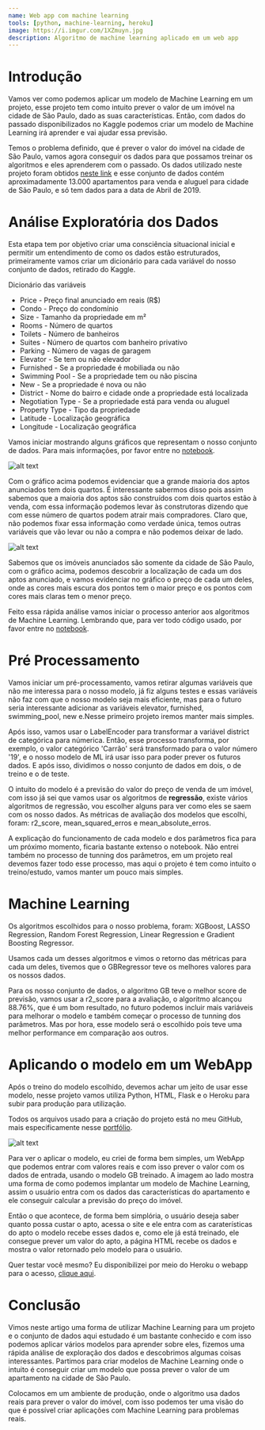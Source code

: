 ```yaml
---
name: Web app com machine learning
tools: [python, machine-learning, heroku]
image: https://i.imgur.com/1XZmuyn.jpg
description: Algoritmo de machine learning aplicado em um web app
---
```


# Introdução
Vamos ver como podemos aplicar um modelo de Machine Learning em um projeto, esse projeto tem como intuito prever o valor de um imóvel na cidade de São Paulo, dado as suas características. Então, com dados do passado disponibilizados no Kaggle podemos criar um modelo de Machine Learning irá aprender e vai ajudar essa previsão.

Temos o problema definido, que é prever o valor do imóvel na cidade de São Paulo, vamos agora conseguir os dados para que possamos treinar os algoritmos e eles aprenderem com o passado. Os dados utilizado neste projeto foram obtidos [neste link](https://www.kaggle.com/argonalyst/sao-paulo-real-estate-sale-rent-april-2019) e esse conjunto de dados contém aproximadamente 13.000 apartamentos para venda e aluguel para cidade de São Paulo, e só tem dados para a data de Abril de 2019.

# Análise Exploratória dos Dados
Esta etapa tem por objetivo criar uma consciência situacional inicial e permitir um entendimento de como os dados estão estruturados, primeiramente vamos criar um dicionário para cada variável do nosso conjunto de dados, retirado do Kaggle.

Dicionário das variáveis

- Price - Preço final anunciado em reais (R$)
- Condo - Preço do condomínio
- Size - Tamanho da propriedade em m²
- Rooms - Número de quartos
- Toilets - Número de banheiros
- Suites - Número de quartos com banheiro privativo
- Parking - Número de vagas de garagem
- Elevator - Se tem ou não elevador
- Furnished - Se a propriedade é mobiliada ou não
- Swimming Pool - Se a propriedade tem ou não piscina
- New - Se a propriedade é nova ou não
- District - Nome do bairro e cidade onde a propriedade está localizada
- Negotiation Type - Se a propriedade está para venda ou aluguel
- Property Type - Tipo da propriedade
- Latitude - Localização geográfica
- Longitude - Localização geográfica

Vamos iniciar mostrando alguns gráficos que representam o nosso conjunto de dados. Para mais informações, por favor entre no [notebook](http://bit.ly/2Qq2ngF).

![alt text](https://i.imgur.com/XjIHOMp.png)

Com o gráfico acima podemos evidenciar que a grande maioria dos aptos anunciados tem dois quartos. É interessante sabermos disso pois assim sabemos que a maioria dos aptos são construídos com dois quartos estão à venda, com essa informação podemos levar às construtoras dizendo que com esse número de quartos podem atrair mais compradores. Claro que, não podemos fixar essa informação como verdade única, temos outras variáveis que vão levar ou não a compra e não podemos deixar de lado.

![alt text](https://i.imgur.com/D7FxMuz.png)

Sabemos que os imóveis anunciados são somente da cidade de São Paulo, com o gráfico acima, podemos descobrir a localização de cada um dos aptos anunciado, e vamos evidenciar no gráfico o preço de cada um deles, onde as cores mais escura dos pontos tem o maior preço e os pontos com cores mais claras tem o menor preço.

Feito essa rápida análise vamos iniciar o processo anterior aos algoritmos de Machine Learning. Lembrando que, para ver todo código usado, por favor entre no [notebook](http://bit.ly/2Qq2ngF).

#   Pré Processamento
Vamos iniciar um pré-processamento, vamos retirar algumas variáveis que não me interessa para o nosso modelo, já fiz alguns testes e essas variáveis não faz com que o nosso modelo seja mais eficiente, mas para o futuro seria interessante adicionar as variáveis elevator, furnished, swimming_pool, new e.Nesse primeiro projeto iremos manter mais simples.

Após isso, vamos usar o LabelEncoder para transformar a variável district de categórica para númerica. Então, esse processo transforma, por exemplo, o valor categórico 'Carrão' será transformado para o valor número '19', e o nosso modelo de ML irá usar isso para poder prever os futuros dados. E após isso, dividimos o nosso conjunto de dados em dois, o de treino e o de teste.

O intuito do modelo é a previsão do valor do preço de venda de um imóvel, com isso já sei que vamos usar os algoritmos de **regressão**, existe vários algoritmos de regressão, vou escolher alguns para ver como eles se saem com os nosso dados. As métricas de avaliação dos modelos que escolhi, foram: r2_score, mean_squared_erros e mean_absolute_erros.

A explicação do funcionamento de cada modelo e dos parâmetros fica para um próximo momento, ficaria bastante extenso o notebook. Não entrei também no processo de tunning dos parâmetros, em um projeto real devemos fazer todo esse processo, mas aqui o projeto é tem como intuito o treino/estudo, vamos manter um pouco mais simples.

# Machine Learning
Os algoritmos escolhidos para o nosso problema, foram: XGBoost, LASSO Regression, Random Forest Regression, Linear Regression e Gradient Boosting Regressor.

Usamos cada um desses algoritmos e vimos o retorno das métricas para cada um deles, tivemos que o GBRegressor teve os melhores valores para os nossos dados.

Para os nosso conjunto de dados, o algoritmo GB teve o melhor score de previsão, vamos usar a r2_score para a avaliação, o algoritmo alcançou 88.76%, que é um bom resultado, no futuro podemos incluir mais variáveis para melhorar o modelo e também começar o processo de tunning dos parâmetros. Mas por hora, esse modelo será o escolhido pois teve uma melhor performance em comparação aos outros.

# Aplicando o modelo em um WebApp
Após o treino do modelo escolhido, devemos achar um jeito de usar esse modelo, nesse projeto vamos utiliza Python, HTML, Flask e o Heroku para subir para produção para utilização.

Todos os arquivos usado para a criação do projeto está no meu GitHub, mais especificamente nesse [portfólio](https://github.com/mathdeoliveira/project_predict_house_prices).

![alt text](https://i.imgur.com/HEvNAJx.png)

Para ver o aplicar o modelo, eu criei de forma bem simples, um WebApp que podemos entrar com valores reais e com isso prever o valor com os dados de entrada, usando o modelo GB treinado. A imagem ao lado mostra uma forma de como podemos implantar um modelo de Machine Learning, assim o usuário entra com os dados das características do apartamento e ele conseguir calcular a previsão do preço do imóvel.

Então o que acontece, de forma bem simplória, o usuário deseja saber quanto possa custar o apto, acessa o site e ele entra com as caraterísticas do apto o modelo recebe esses dados e, como ele já está treinado, ele consegue prever um valor do apto, a página HTML recebe os dados e mostra o valor retornado pelo modelo para o usuário.

Quer testar você mesmo? Eu disponibilizei por meio do Heroku o webapp para o acesso, [clique aqui](https://datascience-mathdeoliveira.herokuapp.com/).

# Conclusão
Vimos neste artigo uma forma de utilizar Machine Learning para um projeto e o conjunto de dados aqui estudado é um bastante conhecido e com isso podemos aplicar vários modelos para aprender sobre eles, fizemos uma rápida análise de exploração dos dados e descobrimos algumas coisas interessantes. Partimos para criar modelos de Machine Learning onde o intuito é conseguir criar um modelo que possa prever o valor de um apartamento na cidade de São Paulo.

Colocamos em um ambiente de produção, onde o algoritmo usa dados reais para prever o valor do imóvel, com isso podemos ter uma visão do que é possível criar aplicações com Machine Learning para problemas reais.